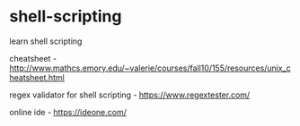 # shell-scripting
learn shell scripting 

cheatsheet - http://www.mathcs.emory.edu/~valerie/courses/fall10/155/resources/unix_cheatsheet.html 

regex validator for shell scripting - https://www.regextester.com/

online ide - https://ideone.com/

